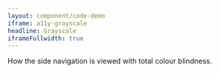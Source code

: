 ```yaml
---
layout: component/code-demo
iframe: a11y-grayscale
headline: Grayscale
iframeFullwidth: true
---
```



How the side navigation is viewed with total colour blindness.
